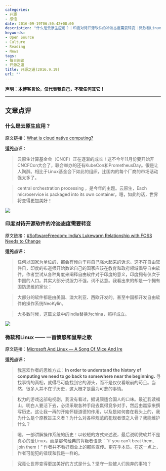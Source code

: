 ```yaml
---
categories:
- 开源
- 感悟
date: 2016-09-19T06:50:42+08:00
description: "什么是云原生应用？｜印度对待开源软件的冷淡态度需要转变｜微软和Linux —— 一首愤怒和鼠辈之歌"
keywords:
- Open Source
- Culture
- Reading
- News
tags:
- 每日阅读
- 开源之道
title: 开源之道(2016.9.19)
url: ""
---
```


**声明：本博客言论，仅代表我自己，不管任何其它！**

---

## 文章点评

### 什么是云原生应用？

原文链接：[What is cloud native computing?](http://www.computerweekly.com/blog/Open-Source-Insider/What-is-cloud-native-computing)

**适兕点评：**
 
> 云原生计算基金会（CNCF）正在逐渐的成长！这不今年11月份要开始开CNCFCon大会了，联合举办的还有KubeCon和PrometheusDay。很是让人陶醉。相比于Linux基金会下如此的组织，比国内的每个厂商的市场活动强太多了。

> central orchestration processing ，是今年的主题。云原生，Each microservice is packaged into its own container。嗯，如此的话，世界将变得更加美好！

![](http://i0.wp.com/thewire.in/wp-content/uploads/2016/09/LinuxKernel.png?w=718)

### 印度对待开源软件的冷淡态度需要转变

原文链接：[#SoftwareFreedom: India’s Lukewarm Relationship with FOSS Needs to Change](http://thewire.in/66792/softwarefreedom-indias-lukewarm-relationship-with-foss-needs-to-change/)

**适兕点评：**

> 任何以国家为单位的，都会有倾向于将自己强大起来的诉求。这不在自由软件日，印度的布道师开始数论自己的国家应该在教育和政府领域倡导自由软件。作者尝试从各种角度来阐释自由软件对于印度的意义，印度拥有仅次于中国的人口。其实大部分说服力不强，词不达意。我看出来的却是一个拥有国防思维的家伙：

> 大部分的软件都是由美国、澳大利亚、西欧开发的。甚至中国都开发自由软件的操作系统NeoKylin。

> 大多数时候，这篇文章中的India替换为china，照样成立。

![](https://fossbytes.com/wp-content/uploads/2016/09/MICROSOFT-LOVES-LINUX-CONSPIRACY-CONTROVERSY.jpg)

### 微软和Linux —— 一首愤怒和鼠辈之歌

原文链接：[Microsoft And Linux — A Song Of Mice And Ire](https://fossbytes.com/microsoft-and-linux-a-song-of-mice-and-ire/)

**适兕点评：**

> 我喜欢作者的思维方式：**In order to understand the history of computing we need to go back to somewhere near the beginning.** 寻找事情的真相，就得尽可能找到它的源头，而不是仅仅看眼前的苟且。当然，很多人并不在乎历史，这大概才是最为可悲的事情。

> 权力的游戏这部电视剧，我没有看过，据说颇适合国人的口味。最近我读福山，明白人要活下去，必须采取各种手段去赢得竞争对手，然后由赢家来撰写历史。这让我一再的开始怀疑道德的作用，以及是如何套在我头上的，我为什么是个原教旨主义者？为什么对各种规范的犯规者恨之入骨？我能维护什么？

> 嗯，一部讲解操作系统的历史！以较短的方式来述说，最后说明微软并不是真心的爱Linux，而是那句经典的背叛者语录：“if you can’t beat them, join them！” 作者并不看好商业上的那些宣传。更在乎本质。在这一点上，作者可能犯的错误和我是一样的。

> 究竟让世界变得更加美好的方式是什么？坚守一些被人们抛弃的事物？

